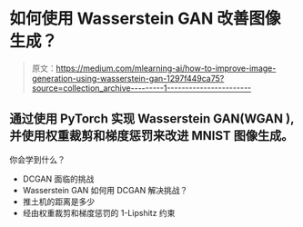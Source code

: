 # 如何使用 Wasserstein GAN 改善图像生成？

> 原文：<https://medium.com/mlearning-ai/how-to-improve-image-generation-using-wasserstein-gan-1297f449ca75?source=collection_archive---------1----------------------->

## 通过使用 PyTorch 实现 Wasserstein GAN(WGAN ),并使用权重裁剪和梯度惩罚来改进 MNIST 图像生成。

你会学到什么？

*   DCGAN 面临的挑战
*   Wasserstein GAN 如何用 DCGAN 解决挑战？
*   推土机的距离是多少
*   经由权重裁剪和梯度惩罚的 1-Lipshitz 约束